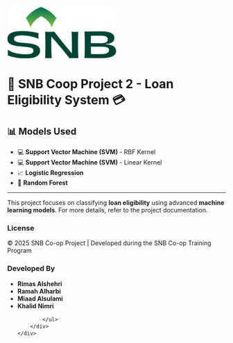 <!DOCTYPE html>
<html lang="en">
  
<body>
    <div class="container">
        <div class="logo">
            <img src="logo.png">
        </div>
        <h1>&#127974; SNB Coop Project 2 - Loan Eligibility System &#128179;</h1>
        <h2>&#128202; Models Used</h2>
        <ul>
            <li>&#128187; <strong>Support Vector Machine (SVM)</strong> - RBF Kernel</li>
            <li>&#128187; <strong>Support Vector Machine (SVM)</strong> - Linear Kernel</li>
            <li>&#128200; <strong>Logistic Regression</strong></li>
            <li>&#127795; <strong>Random Forest</strong></li>
        </ul>
        <hr>
        <p>
            This project focuses on classifying <strong>loan eligibility</strong> using advanced <strong>machine learning models</strong>.
            For more details, refer to the project documentation.
        </p>
        <div class="footer">
            <h3>License</h3>
            <p>&copy; 2025 SNB Co-op Project | Developed during the SNB Co-op Training Program</p>
            <h3>Developed By</h3>
            <ul>
                <li><strong>Rimas Alshehri</strong></li>
                <li><strong>Ramah Alharbi</strong></li>
                <li><strong>Miaad Alsulami</strong></li>
                <li><strong>Khalid Nimri</strong></li>

            </ul>
        </div>
    </div>
</body>
</html>
